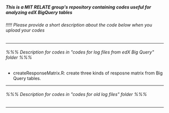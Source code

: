##### This is a MIT RELATE group's repository containing codes useful for analyzing edX BigQuery tables
###### !!!!! Please provide a short description about the code below when you upload your codes 
----------------

###### %%% Description for codes in "codes for log files from edX Big Query" folder %%%

- createResponseMatrix.R: create three kinds of resposne matrix from Big Query tables. 





----------------

###### %%% Description for codes in "codes for old log files" folder %%%






----------------
